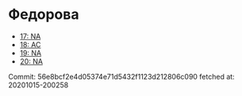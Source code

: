 # Федорова
- [17: NA](17.md)
- [18: AC](18.md)
- [19: NA](19.md)
- [20: NA](20.md)

Commit: 56e8bcf2e4d05374e71d5432f1123d212806c090
 fetched at: 20201015-200258

